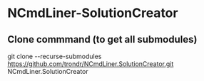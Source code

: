 NCmdLiner-SolutionCreator
=========================


## Clone commmand (to get all submodules)

git clone --recurse-submodules https://github.com/trondr/NCmdLiner.SolutionCreator.git NCmdLiner.SolutionCreator